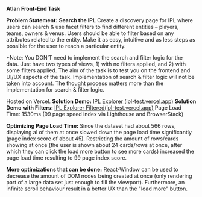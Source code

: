 **Atlan Front-End Task**

**Problem Statement:** **Search the IPL**
Create a discovery page for IPL where users can search & use facet filters to find different entities – players, teams, owners & venus. Users should be able to filter based on any attributes related to the entity. Make it as easy, intuitive and as less steps as possible for the user to reach a particular entity.

*Note: You DON’T need to implement the search and filter logic for the data. Just have two types of views, 1) with no filters applied, and 2) with some filters applied. The aim of the task is to test you on the frontend and UI/UX aspects of the task. Implementation of search & filter logic will not be taken into account. The thought process matters more than the implementation for search & filter logic.

Hosted on Vercel.
**Solution Demo:** [IPL Explorer (ipl-test.vercel.app)](https://ipl-test.vercel.app/)
**Solution Demo with Filters:** [IPL Explorer Filtered(ipl-test.vercel.app)](https://ipl-test.vercel.app/filtered)
Page Load Time: 1530ms (99 page speed index via Lighthouse and BrowserStack)

**Optimizing Page Load Time:** Since the dataset had about 566 rows, displaying al of them at once slowed down the page load time significantly (page index score of about 45). Restricting the amount of rows/cards showing at once (the user is shown about 24 cards/rows at once, after which they can click the load more button to see more cards) increased the page load time resulting to 99 page index score.

**More optimizations that can be done:** React-Window can be used to decrease the amount of DOM nodes being created at once (only rendering part of a large data set just enough to fill the viewport). Furthermore, an infinite scroll behaviour result in a better UX than the "load more" button.